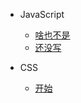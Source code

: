 - JavaScript
  - [啥也不是](closure.md "啥也不是")
  - [还没写](prototype.md "还没写")

- CSS
  - [开始](layout.md "开始")